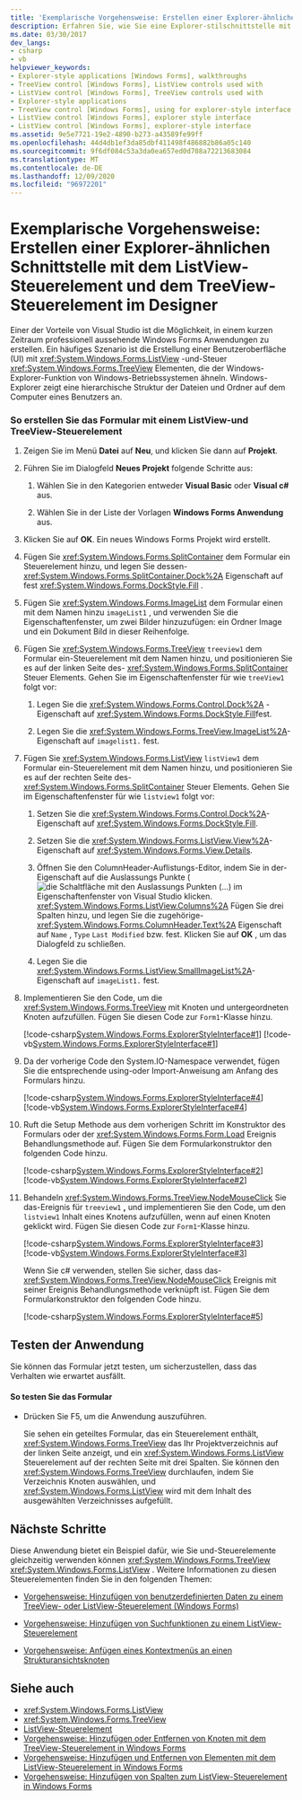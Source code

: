 ```yaml
---
title: 'Exemplarische Vorgehensweise: Erstellen einer Explorer-ähnlichen Schnittstelle mit dem ListView-Steuerelement und dem TreeView-Steuerelement im Designer'
description: Erfahren Sie, wie Sie eine Explorer-stilschnittstelle mit den Windows Forms ListView-und TreeView-Steuerelementen mithilfe des Designers erstellen.
ms.date: 03/30/2017
dev_langs:
- csharp
- vb
helpviewer_keywords:
- Explorer-style applications [Windows Forms], walkthroughs
- TreeView control [Windows Forms], ListView controls used with
- ListView control [Windows Forms], TreeView controls used with
- Explorer-style applications
- TreeView control [Windows Forms], using for explorer-style interface
- ListView control [Windows Forms], explorer style interface
- ListView control [Windows Forms], explorer-style interface
ms.assetid: 9e5e7721-19e2-4890-b273-a43589fe99ff
ms.openlocfilehash: 44d4db1ef3da85dbf411498f486882b86a05c140
ms.sourcegitcommit: 9f6df084c53a3da0ea657ed0d708a72213683084
ms.translationtype: MT
ms.contentlocale: de-DE
ms.lasthandoff: 12/09/2020
ms.locfileid: "96972201"
---
```

# <a name="walkthrough-creating-an-explorer-style-interface-with-the-listview-and-treeview-controls-using-the-designer"></a>Exemplarische Vorgehensweise: Erstellen einer Explorer-ähnlichen Schnittstelle mit dem ListView-Steuerelement und dem TreeView-Steuerelement im Designer

Einer der Vorteile von Visual Studio ist die Möglichkeit, in einem kurzen Zeitraum professionell aussehende Windows Forms Anwendungen zu erstellen. Ein häufiges Szenario ist die Erstellung einer Benutzeroberfläche (UI) mit <xref:System.Windows.Forms.ListView> -und-Steuer <xref:System.Windows.Forms.TreeView> Elementen, die der Windows-Explorer-Funktion von Windows-Betriebssystemen ähneln. Windows-Explorer zeigt eine hierarchische Struktur der Dateien und Ordner auf dem Computer eines Benutzers an.

### <a name="to-create-the-form-containing-a-listview-and-treeview-control"></a>So erstellen Sie das Formular mit einem ListView-und TreeView-Steuerelement

1. Zeigen Sie im Menü **Datei** auf **Neu**, und klicken Sie dann auf **Projekt**.

2. Führen Sie im Dialogfeld **Neues Projekt** folgende Schritte aus:

    1. Wählen Sie in den Kategorien entweder **Visual Basic** oder **Visual c#** aus.

    2. Wählen Sie in der Liste der Vorlagen **Windows Forms Anwendung** aus.

3. Klicken Sie auf **OK**. Ein neues Windows Forms Projekt wird erstellt.

4. Fügen Sie <xref:System.Windows.Forms.SplitContainer> dem Formular ein Steuerelement hinzu, und legen Sie dessen- <xref:System.Windows.Forms.SplitContainer.Dock%2A> Eigenschaft auf fest <xref:System.Windows.Forms.DockStyle.Fill> .

5. Fügen Sie <xref:System.Windows.Forms.ImageList> dem Formular einen mit dem Namen hinzu `imageList1` , und verwenden Sie die Eigenschaftenfenster, um zwei Bilder hinzuzufügen: ein Ordner Image und ein Dokument Bild in dieser Reihenfolge.

6. Fügen Sie <xref:System.Windows.Forms.TreeView> `treeview1` dem Formular ein-Steuerelement mit dem Namen hinzu, und positionieren Sie es auf der linken Seite des- <xref:System.Windows.Forms.SplitContainer> Steuer Elements. Gehen Sie im Eigenschaftenfenster für wie `treeView1` folgt vor:

    1. Legen Sie die <xref:System.Windows.Forms.Control.Dock%2A> -Eigenschaft auf <xref:System.Windows.Forms.DockStyle.Fill>fest.

    2. Legen Sie die <xref:System.Windows.Forms.TreeView.ImageList%2A>-Eigenschaft auf `imagelist1.` fest.

7. Fügen Sie <xref:System.Windows.Forms.ListView> `listView1` dem Formular ein-Steuerelement mit dem Namen hinzu, und positionieren Sie es auf der rechten Seite des- <xref:System.Windows.Forms.SplitContainer> Steuer Elements. Gehen Sie im Eigenschaftenfenster für wie `listview1` folgt vor:

    1. Setzen Sie die <xref:System.Windows.Forms.Control.Dock%2A>-Eigenschaft auf <xref:System.Windows.Forms.DockStyle.Fill>.

    2. Setzen Sie die <xref:System.Windows.Forms.ListView.View%2A>-Eigenschaft auf <xref:System.Windows.Forms.View.Details>.

    3. Öffnen Sie den ColumnHeader-Auflistungs-Editor, indem Sie in der-Eigenschaft auf die Auslassungs Punkte ( ![ die Schaltfläche mit den Auslassungs Punkten (...) im Eigenschaftenfenster von Visual Studio klicken. ](./media/visual-studio-ellipsis-button.png) <xref:System.Windows.Forms.ListView.Columns%2A>  Fügen Sie drei Spalten hinzu, und legen Sie die zugehörige- <xref:System.Windows.Forms.ColumnHeader.Text%2A> Eigenschaft auf `Name` , `Type` `Last Modified` bzw. fest. Klicken Sie auf **OK** , um das Dialogfeld zu schließen.

    4. Legen Sie die <xref:System.Windows.Forms.ListView.SmallImageList%2A>-Eigenschaft auf `imageList1.` fest.

8. Implementieren Sie den Code, um die <xref:System.Windows.Forms.TreeView> mit Knoten und untergeordneten Knoten aufzufüllen. Fügen Sie diesen Code zur `Form1`-Klasse hinzu.

     [!code-csharp[System.Windows.Forms.ExplorerStyleInterface#1](~/samples/snippets/csharp/VS_Snippets_Winforms/System.Windows.Forms.ExplorerStyleInterface/CS/Form1.cs#1)]
     [!code-vb[System.Windows.Forms.ExplorerStyleInterface#1](~/samples/snippets/visualbasic/VS_Snippets_Winforms/System.Windows.Forms.ExplorerStyleInterface/VB/Form1.vb#1)]

9. Da der vorherige Code den System.IO-Namespace verwendet, fügen Sie die entsprechende using-oder Import-Anweisung am Anfang des Formulars hinzu.

     [!code-csharp[System.Windows.Forms.ExplorerStyleInterface#4](~/samples/snippets/csharp/VS_Snippets_Winforms/System.Windows.Forms.ExplorerStyleInterface/CS/Form1.cs#4)]
     [!code-vb[System.Windows.Forms.ExplorerStyleInterface#4](~/samples/snippets/visualbasic/VS_Snippets_Winforms/System.Windows.Forms.ExplorerStyleInterface/VB/Form1.vb#4)]

10. Ruft die Setup Methode aus dem vorherigen Schritt im Konstruktor des Formulars oder der <xref:System.Windows.Forms.Form.Load> Ereignis Behandlungsmethode auf. Fügen Sie dem Formularkonstruktor den folgenden Code hinzu.

     [!code-csharp[System.Windows.Forms.ExplorerStyleInterface#2](~/samples/snippets/csharp/VS_Snippets_Winforms/System.Windows.Forms.ExplorerStyleInterface/CS/Form1.cs#2)]
     [!code-vb[System.Windows.Forms.ExplorerStyleInterface#2](~/samples/snippets/visualbasic/VS_Snippets_Winforms/System.Windows.Forms.ExplorerStyleInterface/VB/Form1.vb#2)]

11. Behandeln <xref:System.Windows.Forms.TreeView.NodeMouseClick> Sie das-Ereignis für `treeview1` **,** und implementieren Sie den Code, um den `listview1` Inhalt eines Knotens aufzufüllen, wenn auf einen Knoten geklickt wird. Fügen Sie diesen Code zur `Form1`-Klasse hinzu.

     [!code-csharp[System.Windows.Forms.ExplorerStyleInterface#3](~/samples/snippets/csharp/VS_Snippets_Winforms/System.Windows.Forms.ExplorerStyleInterface/CS/Form1.cs#3)]
     [!code-vb[System.Windows.Forms.ExplorerStyleInterface#3](~/samples/snippets/visualbasic/VS_Snippets_Winforms/System.Windows.Forms.ExplorerStyleInterface/VB/Form1.vb#3)]

     Wenn Sie c# verwenden, stellen Sie sicher, dass das- <xref:System.Windows.Forms.TreeView.NodeMouseClick> Ereignis mit seiner Ereignis Behandlungsmethode verknüpft ist. Fügen Sie dem Formularkonstruktor den folgenden Code hinzu.

     [!code-csharp[System.Windows.Forms.ExplorerStyleInterface#5](~/samples/snippets/csharp/VS_Snippets_Winforms/System.Windows.Forms.ExplorerStyleInterface/CS/Form1.cs#5)]

## <a name="testing-the-application"></a>Testen der Anwendung

Sie können das Formular jetzt testen, um sicherzustellen, dass das Verhalten wie erwartet ausfällt.

#### <a name="to-test-the-form"></a>So testen Sie das Formular

- Drücken Sie F5, um die Anwendung auszuführen.

     Sie sehen ein geteiltes Formular, das ein Steuerelement enthält, <xref:System.Windows.Forms.TreeView> das Ihr Projektverzeichnis auf der linken Seite anzeigt, und ein <xref:System.Windows.Forms.ListView> Steuerelement auf der rechten Seite mit drei Spalten. Sie können den <xref:System.Windows.Forms.TreeView> durchlaufen, indem Sie Verzeichnis Knoten auswählen, und <xref:System.Windows.Forms.ListView> wird mit dem Inhalt des ausgewählten Verzeichnisses aufgefüllt.

## <a name="next-steps"></a>Nächste Schritte

Diese Anwendung bietet ein Beispiel dafür, wie Sie und-Steuerelemente gleichzeitig verwenden können <xref:System.Windows.Forms.TreeView> <xref:System.Windows.Forms.ListView> . Weitere Informationen zu diesen Steuerelementen finden Sie in den folgenden Themen:

- [Vorgehensweise: Hinzufügen von benutzerdefinierten Daten zu einem TreeView- oder ListView-Steuerelement (Windows Forms)](add-custom-information-to-a-treeview-or-listview-control-wf.md)

- [Vorgehensweise: Hinzufügen von Suchfunktionen zu einem ListView-Steuerelement](how-to-add-search-capabilities-to-a-listview-control.md)

- [Vorgehensweise: Anfügen eines Kontextmenüs an einen Strukturansichtsknoten](how-to-attach-a-shortcut-menu-to-a-treeview-node.md)

## <a name="see-also"></a>Siehe auch

- <xref:System.Windows.Forms.ListView>
- <xref:System.Windows.Forms.TreeView>
- [ListView-Steuerelement](listview-control-windows-forms.md)
- [Vorgehensweise: Hinzufügen oder Entfernen von Knoten mit dem TreeView-Steuerelement in Windows Forms](how-to-add-and-remove-nodes-with-the-windows-forms-treeview-control.md)
- [Vorgehensweise: Hinzufügen und Entfernen von Elementen mit dem ListView-Steuerelement in Windows Forms](how-to-add-and-remove-items-with-the-windows-forms-listview-control.md)
- [Vorgehensweise: Hinzufügen von Spalten zum ListView-Steuerelement in Windows Forms](how-to-add-columns-to-the-windows-forms-listview-control.md)
